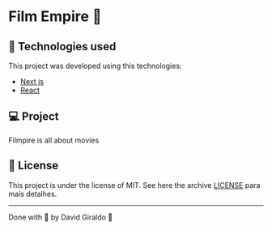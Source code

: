 # Film Empire :rocket:

## :rocket: Technologies used
This project was developed using this technologies:
- [Next js](https://nextjs.org/)
- [React](https://reactjs.org)

## :computer: Project

Filmpire is all about movies

## :memo: License

This project is under the license of MIT. See here the archive [LICENSE](LICENSE.md) para mais detalhes.

---

Done with :purple_heart: by David Giraldo :wave:

